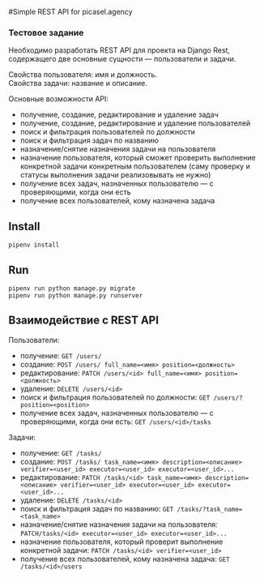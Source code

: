 #Simple REST API for picasel.agency

### Тестовое задание
Необходимо разработать REST API для проекта на Django Rest, содержащего две основные сущности — пользователи и задачи. 

Свойства пользователя: имя и должность.<br> 
Свойства задачи: название и описание. 

Основные возможности API:
- получение, создание, редактирование и удаление задач
- получение, создание, редактирование и удаление пользователей
- поиск и фильтрация пользователей по должности
- поиск и фильтрация задач по названию
- назначение/снятие назначения задачи на пользователя
- назначение пользователя, который сможет проверить выполнение конкретной задачи конкретным пользователем (саму проверку и статусы выполнения задачи реализовывать не нужно)
- получение всех задач, назначенных пользователю — с проверяющими, когда они есть
- получение всех пользователей, кому назначена задача

## Install

    pipenv install

## Run

    pipenv run python manage.py migrate
    pipenv run python manage.py runserver

## Взаимодействие с REST API

Пользователи: 
  - получение: `GET /users/`
  - создание: `POST /users/ full_name=<имя> position=<должность>`
  - редактирование: `PATCH /users/<id> full_name=<имя> position=<должность>`
  - удаление: `DELETE /users/<id>`
  - поиск и фильтрация пользователей по должности: `GET /users/?position=<position>`
  - получение всех задач, назначенных пользователю — с проверяющими, когда они есть: `GET /users/<id>/tasks`

Задачи: 
  - получение: `GET /tasks/`
  - создание: `POST /tasks/ task_name=<имя> description=<описание> verifier=<user_id> executor=<user_id> executor=<user_id>...`
  - редактирование: `PATCH /tasks/<id> task_name=<имя> description=<описание> verifier=<user_id> executor=<user_id> executor=<user_id>...`
  - удаление: `DELETE /tasks/<id>`
  - поиск и фильтрация задач по названию: `GET /tasks/?task_name=<task_name>`
  - назначение/снятие назначения задачи на пользователя: `PATCH/tasks/<id> executor=<user_id> executor=<user_id>...`
  - назначение пользователя, который проверит выполнение конкретной задачи: `PATCH /tasks/<id> verifier=<user_id>`
  - получение всех пользователей, кому назначена задача: `GET /tasks/<id>/users`
